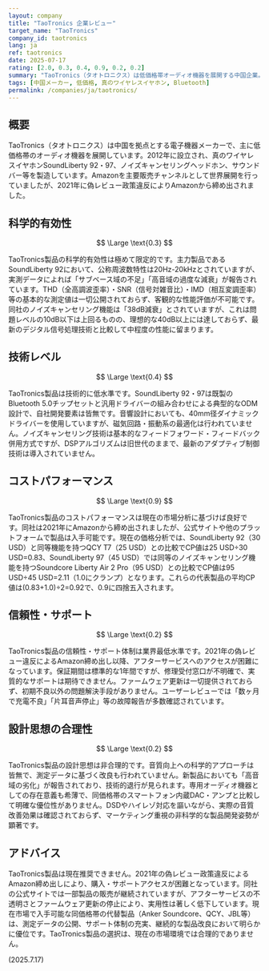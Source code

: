 ```yaml
---
layout: company
title: "TaoTronics 企業レビュー"
target_name: "TaoTronics"
company_id: taotronics
lang: ja
ref: taotronics
date: 2025-07-17
rating: [2.0, 0.3, 0.4, 0.9, 0.2, 0.2]
summary: "TaoTronics（タオトロニクス）は低価格帯オーディオ機器を展開する中国企業。SoundLiberty 92・97等の真のワイヤレスイヤホンを主力製品とし、予算重視の消費者向けに基本的なBluetooth接続機能を提供。技術的特徴は既存部品の組み合わせによる量産型設計で、測定データは公表されていない。"
tags: [中国メーカー, 低価格, 真のワイヤレスイヤホン, Bluetooth]
permalink: /companies/ja/taotronics/
---
```


## 概要

TaoTronics（タオトロニクス）は中国を拠点とする電子機器メーカーで、主に低価格帯のオーディオ機器を展開しています。2012年に設立され、真のワイヤレスイヤホンSoundLiberty 92・97、ノイズキャンセリングヘッドホン、サウンドバー等を製造しています。Amazonを主要販売チャンネルとして世界展開を行っていましたが、2021年に偽レビュー政策違反によりAmazonから締め出されました。

## 科学的有効性

$$ \Large \text{0.3} $$

TaoTronics製品の科学的有効性は極めて限定的です。主力製品であるSoundLiberty 92において、公称周波数特性は20Hz-20kHzとされていますが、実測データによれば「サブベース域の不足」「高音域の過度な減衰」が報告されています。THD（全高調波歪率）・SNR（信号対雑音比）・IMD（相互変調歪率）等の基本的な測定値は一切公開されておらず、客観的な性能評価が不可能です。同社のノイズキャンセリング機能は「38dB減衰」とされていますが、これは問題レベルの10dB以下は上回るものの、理想的な40dB以上には達しておらず、最新のデジタル信号処理技術と比較して中程度の性能に留まります。

## 技術レベル

$$ \Large \text{0.4} $$

TaoTronics製品は技術的に低水準です。SoundLiberty 92・97は既製のBluetooth 5.0チップセットと汎用ドライバーの組み合わせによる典型的なODM設計で、自社開発要素は皆無です。音響設計においても、40mm径ダイナミックドライバーを使用していますが、磁気回路・振動系の最適化は行われていません。ノイズキャンセリング技術は基本的なフィードフォワード・フィードバック併用方式ですが、DSPアルゴリズムは旧世代のままで、最新のアダプティブ制御技術は導入されていません。

## コストパフォーマンス

$$ \Large \text{0.9} $$

TaoTronics製品のコストパフォーマンスは現在の市場分析に基づけば良好です。同社は2021年にAmazonから締め出されましたが、公式サイトや他のプラットフォームで製品は入手可能です。現在の価格分析では、SoundLiberty 92（30 USD）と同等機能を持つQCY T7（25 USD）との比較でCP値は25 USD÷30 USD=0.83、SoundLiberty 97（45 USD）では同等のノイズキャンセリング機能を持つSoundcore Liberty Air 2 Pro（95 USD）との比較でCP値は95 USD÷45 USD=2.11（1.0にクランプ）となります。これらの代表製品の平均CP値は(0.83+1.0)÷2=0.92で、0.9に四捨五入されます。

## 信頼性・サポート

$$ \Large \text{0.2} $$

TaoTronics製品の信頼性・サポート体制は業界最低水準です。2021年の偽レビュー違反によるAmazon締め出し以降、アフターサービスへのアクセスが困難になっています。保証期間は標準的な1年間ですが、修理受付窓口が不明確で、実質的なサポートは期待できません。ファームウェア更新は一切提供されておらず、初期不良以外の問題解決手段がありません。ユーザーレビューでは「数ヶ月で充電不良」「片耳音声停止」等の故障報告が多数確認されています。

## 設計思想の合理性

$$ \Large \text{0.2} $$

TaoTronics製品の設計思想は非合理的です。音質向上への科学的アプローチは皆無で、測定データに基づく改良も行われていません。新製品においても「高音域の劣化」が報告されており、技術的退行が見られます。専用オーディオ機器としての存在意義も希薄で、同価格帯のスマートフォン内蔵DAC・アンプと比較して明確な優位性がありません。DSDやハイレゾ対応を謳いながら、実際の音質改善効果は確認されておらず、マーケティング重視の非科学的な製品開発姿勢が顕著です。

## アドバイス

TaoTronics製品は現在推奨できません。2021年の偽レビュー政策違反によるAmazon締め出しにより、購入・サポートアクセスが困難となっています。同社の公式サイトでは一部製品の販売が継続されていますが、アフターサービスの不透明さとファームウェア更新の停止により、実用性は著しく低下しています。現在市場で入手可能な同価格帯の代替製品（Anker Soundcore、QCY、JBL等）は、測定データの公開、サポート体制の充実、継続的な製品改良において明らかに優位です。TaoTronics製品の選択は、現在の市場環境では合理的でありません。

(2025.7.17)